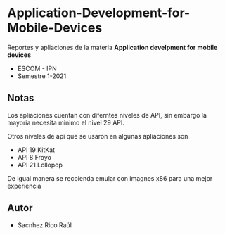 # Application-Development-for-Mobile-Devices

Reportes y apliaciones de la materia **Application develpment for mobile devices**

- ESCOM - IPN
- Semestre 1-2021

## Notas

Los apliaciones cuentan con diferntes niveles de API, sin embargo la mayoria necesita minimo el nivel 29 API.

Otros niveles de api que se usaron en algunas apliaciones son
  - API 19  KitKat
  - API 8  Froyo
  - API 21 Lollopop
 
De igual manera se recoienda emular con imagnes x86 para una mejor experiencia 


## Autor
- Sacnhez Rico Raúl
